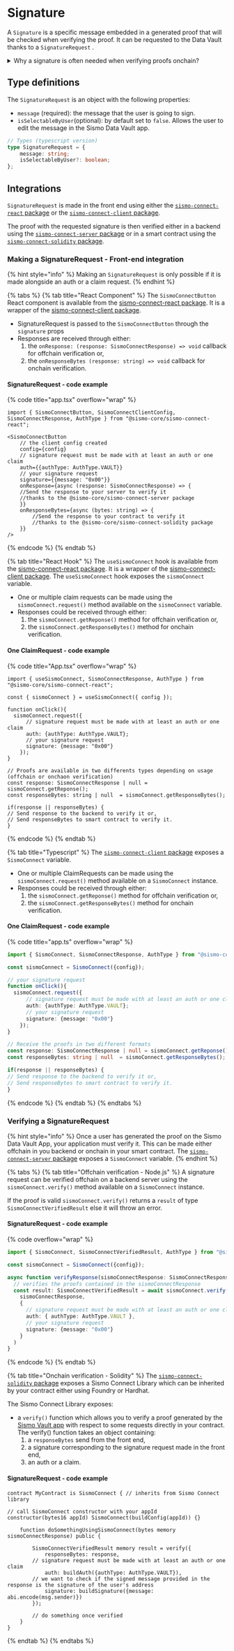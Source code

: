 # Signature

A `Signature` is a specific message embedded in a generated proof that will be checked when verifying the proof.  It can be requested to the Data Vault thanks to a `SignatureRequest` .

<details>

<summary>Why a signature is often needed when verifying proofs onchain?</summary>

The signed message is not mandatory when you interact with your contracts, but it is very often needed. As far as your users are generating valid proofs, it could be quite easy for a third party to front-run them by just taking their proof and making their own call to your smart contracts with it.

To overcome this issue, we offer a way to embed a specific message in a proof. This way it can be thought of as a signature since this proof could not be valid without checking successfully that the signed message is correct onchain.&#x20;

For example, it is mandatory to request the user to embed the address where they want to receive an airdrop in a proof. If a third party takes the proof, the call will be reverted with a signature mismatch message, effectively protecting your users from being front-run.

Example: You are a DAO voting platform, and you want to get the vote of a user onchain. To do so, the user will create a signature containing a message (his vote) that will be used to generate the proof. When verifying the proof onchain, you are also verifying that the proof contains the message. It is then impossible for a malicious actor to take your proof and vote for something else.

</details>

## Type definitions&#x20;

The `SignatureRequest` is an object with the following properties:

* `message` (required): the message that the user is going to sign.
* `isSelectableByUser`(optional): by default set to `false`. Allows the user to edit the message in the Sismo Data Vault app. &#x20;

```typescript
// Types (typescript version)
type SignatureRequest = {
    message: string;
    isSelectableByUser?: boolean;
};
```

## Integrations

`SignatureRequest`  is made in the front end using either the [`sismo-connect-react` package](packages/react.md) or the [`sismo-connect-client` package](packages/client.md).

The proof with the requested signature is then verified either in a backend using the [`sismo-connect-server` package](packages/server.md) or in a smart contract using the [`sismo-connect-solidity` package](packages/solidity.md).

### Making a SignatureRequest - Front-end integration

{% hint style="info" %}
Making an `SignatureRequest` is only possible if it is made alongside an auth or a claim request.&#x20;
{% endhint %}

{% tabs %}
{% tab title="React Component" %}
The `SismoConnectButton` React component is available from the [sismo-connect-react package](packages/react.md).  It is a wrapper of the [sismo-connect-client package](packages/client.md).&#x20;

* SignatureRequest is passed to the `SismoConnectButton` through the `signature` props
* Responses are received through either:
  1. &#x20;the `onResponse: (response: SismoConnectResponse) => void` callback for offchain verification or,
  2. &#x20;the `onResponseBytes (response: string) => void` callback for onchain verification.

#### SignatureRequest - code example

{% code title="app.tsx" overflow="wrap" %}
```tsx
import { SismoConnectButton, SismoConnectClientConfig, SismoConnectResponse, AuthType } from "@sismo-core/sismo-connect-react";

<SismoConnectButton 
    // the client config created
    config={config}
    // signature request must be made with at least an auth or one claim
    auth={{authType: AuthType.VAULT}}
    // your signature request
    signature={{message: "0x00"}}
    onResponse={async (response: SismoConnectResponse) => {
	//Send the response to your server to verify it
	//thanks to the @sismo-core/sismo-connect-server package
    }}
    onResponseBytes={async (bytes: string) => {
        //Send the response to your contract to verify it
        //thanks to the @sismo-core/sismo-connect-solidity package
    }}
/>
```
{% endcode %}
{% endtab %}

{% tab title="React Hook" %}
The `useSismoConnect` hook is available from the [sismo-connect-react package](packages/react.md).  It is a wrapper of the [sismo-connect-client package](packages/client.md).  The `useSismoConnect` hook  exposes the `sismoConnect` variable.&#x20;

* One or multiple claim requests can be made using the `sismoConnect.request()` method available on the `sismoConnect` variable.
* Responses could be received through either:
  1. &#x20;the `sismoConnect.getReponse()` method for offchain verification or,
  2. &#x20;the `sismoConnect.getResponseBytes()` method for onchain verification.

#### One ClaimRequest - code example

{% code title="App.tsx" overflow="wrap" %}
```tsx
import { useSismoConnect, SismoConnectResponse, AuthType } from "@sismo-core/sismo-connect-react";

const { sismoConnect } = useSismoConnect({ config });

function onClick(){
  sismoConnect.request({
      // signature request must be made with at least an auth or one claim
      auth: {authType: AuthType.VAULT};
      // your signature request
      signature: {message: "0x00"}
    });
}

// Proofs are available in two differents types depending on usage (offchain or onchaon verification)
const response: SismoConnectResponse | null = sismoConnect.getReponse();
const responseBytes: string | null  = sismoConnect.getResponseBytes();

if(response || responseBytes) {
// Send response to the backend to verify it or,
// Send responseBytes to smart contract to verify it. 
}

```
{% endcode %}
{% endtab %}

{% tab title="Typescript" %}
The [`sismo-connect-client` package](packages/client.md) exposes a `SismoConnect` variable.

* One or multiple ClaimRequests can be made using the `sismoConnect.request()` method available on a `SismoConnect` instance.
* Responses could be received through either:
  1. &#x20;the `sismoConnect.getReponse()` method for offchain verification or,
  2. &#x20;the `sismoConnect.getResponseBytes()` method for onchain verification.

#### One ClaimRequest - code example

{% code title="app.ts" overflow="wrap" %}
```typescript
import { SismoConnect, SismoConnectResponse, AuthType } from "@sismo-core/sismo-connect-client";

const sismoConnect = SismoConnect({config});

// your signature request
function onClick(){
  sismoConnect.request({
      // signature request must be made with at least an auth or one claim
      auth: {authType: AuthType.VAULT};
      // your signature request
      signature: {message: "0x00"}
    });
}

// Receive the proofs in two different formats
const response: SismoConnectResponse | null = sismoConnect.getReponse();
const responseBytes: string | null  = sismoConnect.getResponseBytes();

if(response || responseBytes) {
// Send response to the backend to verify it or,
// Send responseBytes to smart contract to verify it. 
}
```
{% endcode %}
{% endtab %}
{% endtabs %}

### Verifying a SignatureRequest

{% hint style="info" %}
Once a user has generated the proof on the Sismo Data Vault App, your application must verify it. This can be made either offchain in you backend or onchain in your smart contract. The [`sismo-connect-server` package](packages/server.md) exposes a `SismoConnect` variable.
{% endhint %}

{% tabs %}
{% tab title="Offchain verification - Node.js" %}
A signature request can be verified offchain on a backend server using the `sismoConnect.verify()` method available on a `SismoConnect` instance.

If the proof is valid `sismoConnect.verify()` returns a `result` of type `SismoConnectVerifiedResult` else it will throw an error.

#### SignatureRequest - code example

{% code overflow="wrap" %}
```typescript
import { SismoConnect, SismoConnectVerifiedResult, AuthType } from "@sismo-core/sismo-connect-server";

const sismoConnect = SismoConnect({config});

async function verifyResponse(sismoConnectResponse: SismoConnectResponse) {
  // verifies the proofs contained in the sismoConnectResponse
  const result: SismoConnectVerifiedResult = await sismoConnect.verify(
    sismoConnectResponse,
    {
      // signature request must be made with at least an auth or one claim
      auth: { authType: AuthType.VAULT },
      // your signature request
      signature: {message: "0x00"}
    }
  )
}
```
{% endcode %}
{% endtab %}

{% tab title="Onchain verification - Solidity" %}
The [`sismo-connect-solidity` package](packages/solidity.md) exposes a Sismo Connect Library which can be inherited by your contract either using Foundry or Hardhat.&#x20;

The Sismo Connect Library exposes:&#x20;

* &#x20;a `verify()` function which allows you to verify a proof generated by the [Sismo Vault app](../../knowledge-base/resources/technical-concepts/data-gems-and-data-groups.md) with respect to some requests directly in your contract. The verify() function takes an object containing:&#x20;
  1. a `responseBytes` send from the front end,
  2. a signature corresponding to the signature request made in the front end,
  3. an auth or a claim.&#x20;

#### SignatureRequest - code example

```solidity
contract MyContract is SismoConnect { // inherits from Sismo Connect library
 
// call SismoConnect constructor with your appId
constructor(bytes16 appId) SismoConnect(buildConfig(appId)) {}

    function doSomethingUsingSismoConnect(bytes memory sismoConnectResponse) public {    
    
        SismoConnectVerifiedResult memory result = verify({
            responseBytes: response,
        // signature request must be made with at least an auth or one claim
            auth: buildAuth({authType: AuthType.VAULT}),       
        // we want to check if the signed message provided in the response is the signature of the user's address
            signature: buildSignature({message: abi.encode(msg.sender)})      
        });
        
        // do something once verified
    }
}
```
{% endtab %}
{% endtabs %}
